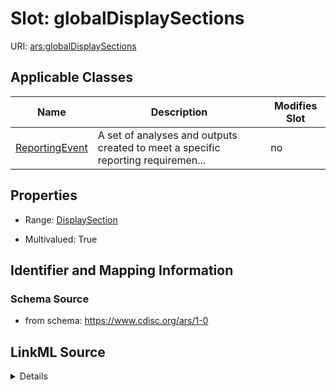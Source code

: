 # Slot: globalDisplaySections

URI: [ars:globalDisplaySections](https://www.cdisc.org/ars/1-0/globalDisplaySections)



<!-- no inheritance hierarchy -->




## Applicable Classes

| Name | Description | Modifies Slot |
| --- | --- | --- |
[ReportingEvent](ReportingEvent.md) | A set of analyses and outputs created to meet a specific reporting requiremen... |  no  |







## Properties

* Range: [DisplaySection](DisplaySection.md)

* Multivalued: True





## Identifier and Mapping Information







### Schema Source


* from schema: https://www.cdisc.org/ars/1-0




## LinkML Source

<details>
```yaml
name: globalDisplaySections
from_schema: https://www.cdisc.org/ars/1-0
rank: 1000
multivalued: true
alias: globalDisplaySections
domain_of:
- ReportingEvent
range: DisplaySection
inlined: true
inlined_as_list: true

```
</details>